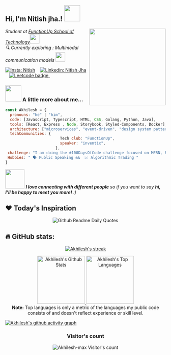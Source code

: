 <h2> Hi, I'm Nitish jha.!  <img src="https://media.giphy.com/media/WUm2STzv0N5fl3ezyr/giphy.gif" width="50"></h2>
<img align='right' src="output-onlinegiftools.gif" width="240">
<p><em> Student at <a href="https://www.functionupuniversity.com/">FunctionUp School of Technology</a><img src="https://media.giphy.com/media/fYSnHlufseco8Fh93Z/giphy.gif" width="30"></br> 🔍 Currently exploring : Multimodal communication models <img src="https://media.giphy.com/media/WUlplcMpOCEmTGBtBW/giphy.gif" width="30"> 
</em></p>

[![Insta: Nitish](https://img.shields.io/twitter/follow/nitishjha5566?style=social)](https://twitter.com/aky241005) &nbsp;&nbsp;
[![Linkedin: Nitish Jha](https://img.shields.io/badge/Linkdin-nitish_Jha-blue)](https://www.linkedin.com/in/akhilesh-kr-yadav) &nbsp;&nbsp;
<a href="https://leetcode.com/Nitishj221102/">
    <img src="https://img.shields.io/badge/-LeetCode-black?style=social&logo=Leetcode" alt="Leetcode badge">
</a> &nbsp;&nbsp;


### <img src="https://media.giphy.com/media/VgCDAzcKvsR6OM0uWg/giphy.gif" width="50"> A little more about me...  

```javascript
const Akhilesh = {
  pronouns: "he" | "him",
  code: [Javascript, Typescript, HTML, CSS, Golang, Python, Java],
  tools: [React, Express , Node, Storybook, Styled-Components, Docker],
  architecture: ["microservices", "event-driven", "design system pattern"],
  techCommunities: {
                        Tech club: "FunctionUp",
                        speaker: "inventix",
                      },
 challenge: "I am doing the #100DaysOfCode challenge focused on MERN, Besides DSA"
 Hobbies: " 🗣️ Public Speaking &&  📈 Algorithmic Trading "
}
```

<img src="https://media.giphy.com/media/LnQjpWaON8nhr21vNW/giphy.gif" width="60"> <em><b>I love connecting with different people</b> so if you want to say <b>hi, I'll be happy to meet you more!</b> :)</em>

## ❤️ Today's Inspiration
<p align="center">
  <img src="https://readme-daily-quotes.vercel.app/api?font=merienda" alt="Github Readme Daily Quotes">
</p>


##                        🔥 GitHub stats:

<p align="center">
  <a href="https://github.com/Akhilesh-max">
    <img title="GitHub Stats" alt="Akhilesh's streak" src="https://streak-stats.demolab.com/?user=Akhilesh-max&layout=compact&theme=react&hide_border=true&bg_color=1F222E&title_color=F85D7F&icon_color=F8D866"/>
  </a>
</p>

<p align="center">
  <a href="https://github.com/Akhilesh-max">
    <img alt="Akhilesh's Github Stats" src="https://github-readme-stats.vercel.app/api?username=Akhilesh-max&show_icons=true&include_all_commits=true&count_private=true&theme=react&hide_border=true&bg_color=1F222E&title_color=F85D7F&rank_icon=github&icon_color=F8D866" height="150px"/>
  </a>
  <a href="https://github.com/Akhilesh-max">
    <img alt="Akhilesh's Top Languages" src="https://github-readme-stats.vercel.app/api/top-langs/?username=Akhilesh-max&layout=compact&theme=react&hide_border=true&bg_color=1F222E&title_color=F85D7F&icon_color=F8D866&hide=HTML,Jupyter%20Notebook" height="150px"/>
  </a>
  <br/>
  <b>Note:</b> Top languages is only a metric of the languages my public code consists of and doesn't reflect experience or skill level.
</p>



[![Akhilesh's github activity graph](https://github-readme-activity-graph.vercel.app/graph?username=Akhilesh-max&bg_color=1F222E&color=F8D866&line=F85D7F&point=FFFFFF&area=true&hide_border=true)](https://github.com/Akhilesh-max/github-readme-activity-graph)
<h3 align="center">Visitor's count</h3>
<p align="center"><img src="https://profile-counter.glitch.me/{Akhilesh-max}/count.svg/" alt="Akhilesh-max Visitor's count" /></p>
